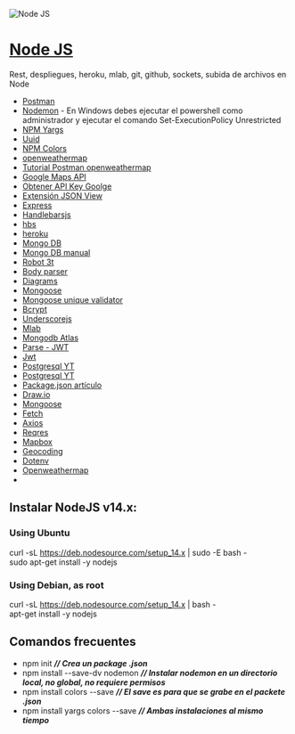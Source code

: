![Node JS](https://nodejs.org/static/images/logos/nodejs-new-pantone-black.svg)
# [Node JS](https://nodejs.org/dist/latest-v12.x/docs/api/)
Rest, despliegues, heroku, mlab, git, github, sockets, subida de archivos en Node 
  
* [Postman](http://getpostman.com)     
* [Nodemon](https://nodemon.io/) - En Windows debes ejecutar el powershell como administrador y ejecutar el comando Set-ExecutionPolicy Unrestricted       
* [NPM Yargs](https://www.npmjs.com/package/yargs)  
* [Uuid](https://www.npmjs.com/package/uuid)
* [NPM Colors](https://www.npmjs.com/package/colors)   
* [openweathermap](https://openweathermap.org/current)    
* [Tutorial Postman openweathermap](https://www.youtube.com/watch?v=tVYH4k-U0xk)  
* [Google Maps API](https://developers.google.com/maps/documentation/geocoding/start)    
* [Obtener API Key Goolge](https://www.youtube.com/watch?v=-lKHgwEJRkw)    
* [Extensión JSON View](https://chrome.google.com/webstore/detail/jsonview/chklaanhfefbnpoihckbnefhakgolnmc)  
* [Express](https://www.npmjs.com/package/express)    
* [Handlebarsjs](https://handlebarsjs.com/)  
* [hbs](https://www.npmjs.com/package/hbs)  
* [heroku](https://www.heroku.com/)  
* [Mongo DB](https://www.mongodb.com/try/download/community)  
* [Mongo DB manual](https://docs.mongodb.com/manual/tutorial/install-mongodb-on-windows/)  
* [Robot 3t](https://robomongo.org/)
* [Body parser](https://www.npmjs.com/package/body-parser)
* [Diagrams](https://app.diagrams.net/)
* [Mongoose](https://www.npmjs.com/package/mongoose)
* [Mongoose unique validator](https://www.npmjs.com/package/mongoose-unique-validator)
* [Bcrypt](https://www.npmjs.com/package/bcrypt)
* [Underscorejs](https://underscorejs.org/)
* [Mlab](https://mlab.com/)
* [Mongodb Atlas](https://cloud.mongodb.com/)
* [Parse - JWT](https://gist.github.com/Klerith/44ee5349fa13699d9c5f1e82b3be040e)
* [Jwt](https://jwt.io/)
* [Postgresql YT](https://www.youtube.com/watch?v=wBqZV7YCjcQ)  
* [Postgresql YT](https://www.youtube.com/watch?v=f76zBj_M5JY)  
* [Package.json artículo](https://medium.com/noders/t%C3%BA-yo-y-package-json-9553929fb2e3)
* [Draw.io](https://app.diagrams.net/)  
* [Mongoose](https://mongoosejs.com/)
* [Fetch](https://www.npmjs.com/package/fetch)
* [Axios](https://www.npmjs.com/package/axios)
* [Reqres](https://reqres.in/)
* [Mapbox](https://www.mapbox.com/)
* [Geocoding](https://docs.mapbox.com/api/search/geocoding/)
* [Dotenv](https://www.npmjs.com/package/dotenv)
* [Openweathermap](https://openweathermap.org/)
* []()

## Instalar NodeJS v14.x:  

### Using Ubuntu  
curl -sL https://deb.nodesource.com/setup_14.x | sudo -E bash -  
sudo apt-get install -y nodejs  

### Using Debian, as root  
curl -sL https://deb.nodesource.com/setup_14.x | bash -  
apt-get install -y nodejs  


## Comandos frecuentes  
* npm init ***// Crea un package .json***  
* npm install --save-dv nodemon ***// Instalar nodemon en un directorio local, no global, no requiere permisos***  
* npm install colors --save ***// El save es para que se grabe en el packete .json***
* npm install yargs colors --save ***// Ambas instalaciones al mismo tiempo***



